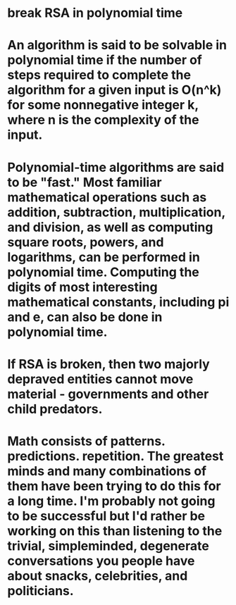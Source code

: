 # break RSA in polynomial time

# An algorithm is said to be solvable in polynomial time if the number of steps required to complete the algorithm for a given input is O(n^k) for some nonnegative integer k, where n is the complexity of the input.

# Polynomial-time algorithms are said to be "fast." Most familiar mathematical operations such as addition, subtraction, multiplication, and division, as well as computing square roots, powers, and logarithms, can be performed in polynomial time. Computing the digits of most interesting mathematical constants, including pi and e, can also be done in polynomial time. 

# If RSA is broken, then two majorly depraved entities cannot move material - governments and other child predators. 

# Math consists of patterns. predictions. repetition. The greatest minds and many combinations of them have been trying to do this for a long time. I'm probably not going to be successful but I'd rather be working on this than listening to the trivial, simpleminded, degenerate conversations you people have about snacks, celebrities, and politicians.
